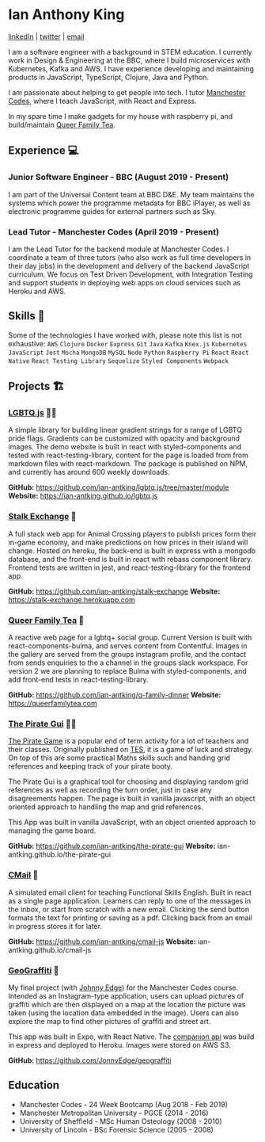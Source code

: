 # Ian Anthony King
  [linkedIn](https://www.linkedin.com/in/ian-king-6b135056) | [twitter](https://twitter.com/antkingian) | [email](ian.antking@gmail.com)
  
I am a software engineer with a background in STEM education. I currently work in Design & Engineering at the BBC, where I build microservices with Kubernetes, Kafka and AWS. I have experience developing and maintaining products in JavaScript, TypeScript, Clojure, Java and Python.

I am passionate about helping to get people into tech. I tutor [Manchester Codes](https://www.manchestercodes.com/), where I teach JavaScript, with React and Express.

In my spare time I make gadgets for my house with raspberry pi, and build/maintain [Queer Family Tea](queerfamilytea.com).

## Experience :computer:
  ### Junior Software Engineer - BBC (August 2019 - Present)
  I am part of the Universal Content team at BBC D&E. My team maintains the systems which power the programme metadata for BBC iPlayer, as well as electronic programme guides for external partners such as Sky.

  ### Lead Tutor - Manchester Codes (April 2019 - Present) 
  I am the Lead Tutor for the backend module at Manchester Codes. I coordinate a team of three tutors (who also work as full time developers in their day jobs) in the development and delivery of the backend JavaScript curriculum. We focus on Test Driven Development, with Integration Testing and support students in deploying web apps on cloud services such as Heroku and AWS.
## Skills :book:
  Some of the technologies I have worked with, please note this list is not exhaustive:
  `AWS` `Clojure` `Docker` `Express` `Git` `Java` `Kafka` `Knex.js` `Kubernetes` `JavaScript` `Jest` `Mocha` `MongoDB` `MySQL` `Node` `Python` `Raspberry Pi` `React` `React Native` `React Testing Library` `Sequelize` `Styled Components` `Webpack`
## Projects :building_construction:

  ### [LGBTQ.js](https://ian-antking.github.io/lgbtq.js) :rainbow_flag:

  A simple library for building linear gradient strings for a range of LGBTQ pride flags. Gradients can be customized with opacity and background images. The demo website is built in react with styled-components and tested with react-testing-library, content for the page is loaded from from markdown files with react-markdown. The package is published on NPM, and currently has around 600 weekly downloads.

  **GitHub:** https://github.com/ian-antking/lgbtq.js/tree/master/module **Website:** https://ian-antking.github.io/lgbtq.js

  ### [Stalk Exchange](https://stalk-exchange.herokuapp.com) :leafy_green:

  A full stack web app for Animal Crossing players to publish prices form their in-game economy, and make predictions on how prices in their island will change. Hosted on heroku, the back-end is built in express with a mongodb database, and the front-end is built in react with rebass component library. Frontend tests are written in jest, and react-testing-library for the frontend app.

  **GitHub:** https://github.com/ian-antking/stalk-exchange **Website:** https://stalk-exchange.herokuapp.com
  ### [Queer Family Tea](https://queerfamilytea.com) :tea:

  A reactive web page for a lgbtq+ social group. Current Version is built with react-components-bulma, and serves content from Contentful. Images in the gallery are served from the groups instagram profile, and the contact from sends enquiries to the a channel in the groups slack workspace. For version 2 we are planning to replace Bulma with styled-components, and add front-end tests in react-testing-library. 

  **GitHub:** https://github.com/ian-antking/q-family-dinner **Website:** https://queerfamilytea.com
  ### [The Pirate Gui](ian-antking.github.io/the-pirate-gui) :pirate_flag:

  [The Pirate Game](https://www.tes.com/teaching-resource/the-pirate-game-end-of-term-activity-6258063) 
  is a popular end of term activity for a lot of teachers and their classes. Originally published on [TES](tes.com), 
  it is a game of luck and strategy. On top of this are some practical Maths skills such and handing grid references and keeping 
  track of your pirate booty.

  The Pirate Gui is a graphical tool for choosing and displaying random grid references as well as recording the turn order, 
  just in case any disagreements happen. The page is built in vanilla javascript, with an object oriented approach to handling 
  the map and grid references.

  This App was built in vanilla JavaScript, with an object oriented approach to managing the game board.

  **GitHub:** https://github.com/ian-antking/the-pirate-gui **Website:** ian-antking.github.io/the-pirate-gui
  ### [CMail](ian-antking.github.io/cmail-js) :email:

  A simulated email client for teaching Functional Skills English. Built in react as a single page application. Learners can reply to one of the messages in the inbox, or start from scratch with a new email. Clicking the send button formats the text for printing or saving as a pdf. Clicking back from an email in progress stores it for later.

  **GitHub:** https://github.com/ian-antking/cmail-js **Website:** ian-antking.github.io/cmail-js

  ### [GeoGraffiti](https://github.com/JonnyEdge/geograffiti) :email:

  My final project (with [Johnny Edge](https://github.com/JonnyEdge)) for the Manchester Codes course. 
  Intended as an Instagram-type application, users can upload pictures of graffiti which are then displayed on a map at the location 
  the picture was taken (using the location data embedded in the image). Users can also explore the map to find other pictures of 
  graffiti and street art. 

  This app was built in Expo, with React Native. The [companion api](https://github.com/ian-antking/geo-graffiti-api)
    was build in express and deployed to Heroku. Images were stored on AWS S3.

  **GitHub:** https://github.com/JonnyEdge/geograffiti
## Education
  - Manchester Codes - 24 Week Bootcamp (Aug 2018 - Feb 2019)
  - Manchester Metropolitan University - PGCE (2014 - 2016)
  - University of Sheffield - MSc Human Osteology (2008 - 2010)
  - University of Lincoln - BSc Forensic Science (2005 - 2008)

